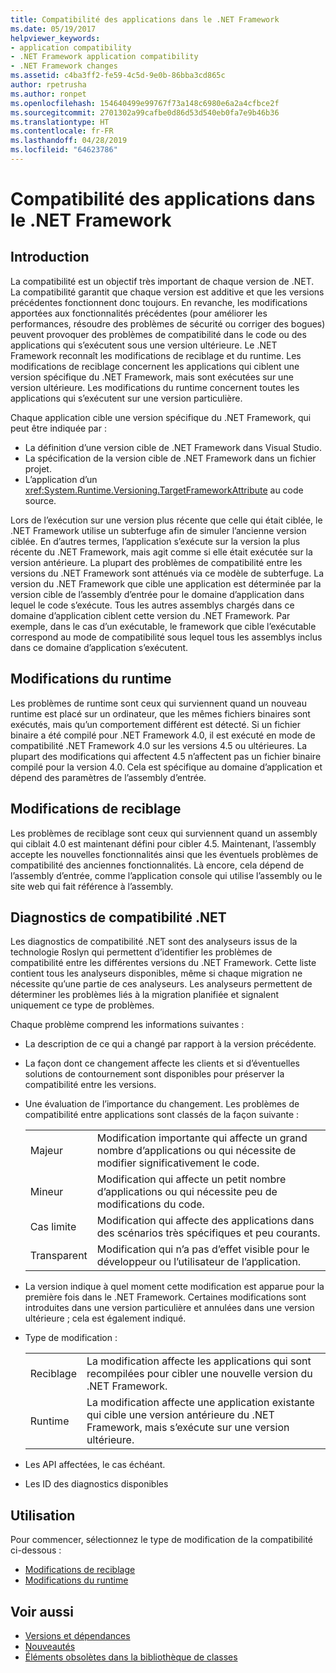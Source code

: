 ```yaml
---
title: Compatibilité des applications dans le .NET Framework
ms.date: 05/19/2017
helpviewer_keywords:
- application compatibility
- .NET Framework application compatibility
- .NET Framework changes
ms.assetid: c4ba3ff2-fe59-4c5d-9e0b-86bba3cd865c
author: rpetrusha
ms.author: ronpet
ms.openlocfilehash: 154640499e99767f73a148c6980e6a2a4cfbce2f
ms.sourcegitcommit: 2701302a99cafbe0d86d53d540eb0fa7e9b46b36
ms.translationtype: HT
ms.contentlocale: fr-FR
ms.lasthandoff: 04/28/2019
ms.locfileid: "64623786"
---
```

# <a name="application-compatibility-in-the-net-framework"></a>Compatibilité des applications dans le .NET Framework

## <a name="introduction"></a>Introduction
La compatibilité est un objectif très important de chaque version de .NET. La compatibilité garantit que chaque version est additive et que les versions précédentes fonctionnent donc toujours. En revanche, les modifications apportées aux fonctionnalités précédentes (pour améliorer les performances, résoudre des problèmes de sécurité ou corriger des bogues) peuvent provoquer des problèmes de compatibilité dans le code ou des applications qui s’exécutent sous une version ultérieure. Le .NET Framework reconnaît les modifications de reciblage et du runtime. Les modifications de reciblage concernent les applications qui ciblent une version spécifique du .NET Framework, mais sont exécutées sur une version ultérieure. Les modifications du runtime concernent toutes les applications qui s’exécutent sur une version particulière.

Chaque application cible une version spécifique du .NET Framework, qui peut être indiquée par :

* La définition d’une version cible de .NET Framework dans Visual Studio.
* La spécification de la version cible de .NET Framework dans un fichier projet.
* L’application d’un <xref:System.Runtime.Versioning.TargetFrameworkAttribute> au code source.

Lors de l’exécution sur une version plus récente que celle qui était ciblée, le .NET Framework utilise un subterfuge afin de simuler l’ancienne version ciblée. En d’autres termes, l’application s’exécute sur la version la plus récente du .NET Framework, mais agit comme si elle était exécutée sur la version antérieure. La plupart des problèmes de compatibilité entre les versions du .NET Framework sont atténués via ce modèle de subterfuge. La version du .NET Framework que cible une application est déterminée par la version cible de l’assembly d’entrée pour le domaine d’application dans lequel le code s’exécute. Tous les autres assemblys chargés dans ce domaine d’application ciblent cette version du .NET Framework. Par exemple, dans le cas d’un exécutable, le framework que cible l’exécutable correspond au mode de compatibilité sous lequel tous les assemblys inclus dans ce domaine d’application s’exécutent.

## <a name="runtime-changes"></a>Modifications du runtime

Les problèmes de runtime sont ceux qui surviennent quand un nouveau runtime est placé sur un ordinateur, que les mêmes fichiers binaires sont exécutés, mais qu’un comportement différent est détecté. Si un fichier binaire a été compilé pour .NET Framework 4.0, il est exécuté en mode de compatibilité .NET Framework 4.0 sur les versions 4.5 ou ultérieures. La plupart des modifications qui affectent 4.5 n’affectent pas un fichier binaire compilé pour la version 4.0. Cela est spécifique au domaine d’application et dépend des paramètres de l’assembly d’entrée.

## <a name="retargeting-changes"></a>Modifications de reciblage

Les problèmes de reciblage sont ceux qui surviennent quand un assembly qui ciblait 4.0 est maintenant défini pour cibler 4.5. Maintenant, l’assembly accepte les nouvelles fonctionnalités ainsi que les éventuels problèmes de compatibilité des anciennes fonctionnalités. Là encore, cela dépend de l’assembly d’entrée, comme l’application console qui utilise l’assembly ou le site web qui fait référence à l’assembly.

## <a name="net-compatibility-diagnostics"></a>Diagnostics de compatibilité .NET

Les diagnostics de compatibilité .NET sont des analyseurs issus de la technologie Roslyn qui permettent d’identifier les problèmes de compatibilité entre les différentes versions du .NET Framework. Cette liste contient tous les analyseurs disponibles, même si chaque migration ne nécessite qu’une partie de ces analyseurs. Les analyseurs permettent de déterminer les problèmes liés à la migration planifiée et signalent uniquement ce type de problèmes.

Chaque problème comprend les informations suivantes :

- La description de ce qui a changé par rapport à la version précédente.

- La façon dont ce changement affecte les clients et si d’éventuelles solutions de contournement sont disponibles pour préserver la compatibilité entre les versions.

- Une évaluation de l’importance du changement. Les problèmes de compatibilité entre applications sont classés de la façon suivante :

    |   |   |
    |---|---|
    |Majeur|Modification importante qui affecte un grand nombre d’applications ou qui nécessite de modifier significativement le code.|
    |Mineur|Modification qui affecte un petit nombre d’applications ou qui nécessite peu de modifications du code.|
    |Cas limite|Modification qui affecte des applications dans des scénarios très spécifiques et peu courants.|
    |Transparent|Modification qui n’a pas d’effet visible pour le développeur ou l’utilisateur de l’application.|

- La version indique à quel moment cette modification est apparue pour la première fois dans le .NET Framework. Certaines modifications sont introduites dans une version particulière et annulées dans une version ultérieure ; cela est également indiqué.

- Type de modification :

    |   |   |
    |---|---|
    |Reciblage|La modification affecte les applications qui sont recompilées pour cibler une nouvelle version du .NET Framework.|
    |Runtime|La modification affecte une application existante qui cible une version antérieure du .NET Framework, mais s’exécute sur une version ultérieure.|

- Les API affectées, le cas échéant.

- Les ID des diagnostics disponibles

## <a name="usage"></a>Utilisation
Pour commencer, sélectionnez le type de modification de la compatibilité ci-dessous :

* [Modifications de reciblage](./retargeting/index.md)
* [Modifications du runtime](./runtime/index.md)

## <a name="see-also"></a>Voir aussi

- [Versions et dépendances](../../../docs/framework/migration-guide/versions-and-dependencies.md)
- [Nouveautés](../../../docs/framework/whats-new/index.md)
- [Éléments obsolètes dans la bibliothèque de classes](../../../docs/framework/whats-new/whats-obsolete.md)
